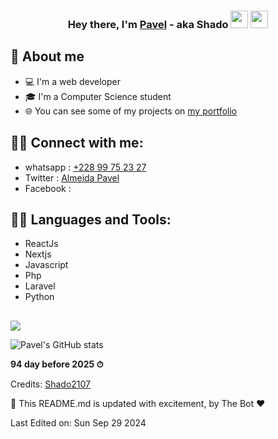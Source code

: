 

<h3 align="center">Hey there, I'm <a href="https://aitalmeida.tech/">Pavel</a> - aka Shado <img src="https://media.giphy.com/media/hvRJCLFzcasrR4ia7z/giphy.gif" width="28"> <img src="https://emojis.slackmojis.com/emojis/images/1531849430/4246/blob-sunglasses.gif?1531849430" width="28"/></h3>


## 📖 About me

* 💻 I'm a web developer
* 🎓 I'm a Computer Science student 
* 🌐 You can see some of my projects on [my portfolio](https://aitalmeida.tech/)
  


## 🙋‍♂️ Connect with me:

* whatsapp : [+228 99 75 23 27](https://wa.me/22899752327)
* Twitter : [Almeida Pavel](https://twitter.com/AlmeidaPavel)
* Facebook :


## 👨‍💻 Languages and Tools:

* ReactJs 
* Nextjs
* Javascript
* Php
* Laravel
* Python

##

[![](https://visitcount.itsvg.in/api?id=Shado2107&label=Profile%20Views&color=1&icon=0&pretty=true)](https://visitcount.itsvg.in)


![Pavel's GitHub stats](https://github-readme-stats.vercel.app/api?username=Shado2107&show_icons=true&theme=dark)


</details>


**94 day before 2025 ⏱**


Credits: [Shado2107](https://github.com/Shado2107)

🤖 This README.md is updated with excitement, by The Bot ❤️

Last Edited on: Sun Sep 29 2024

 